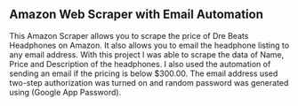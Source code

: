 ## Amazon Web Scraper with Email Automation

This Amazon Scraper allows you to scrape the price of Dre Beats Headphones on Amazon. It also allows you to email the headphone listing to any email address. With this project I was able to scrape the data of Name, Price and Description of the headphones. I also used the automation of sending an email if the pricing is below $300.00. The email address used two-step authorization was turned on and random password was generated using (Google App Password).
